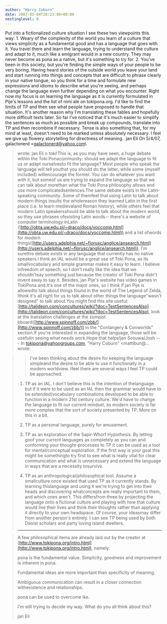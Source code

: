 ```yaml
---
author: "Harry Coburn"
date: 2007-05-04T20:23:00+00:00
nestinglevel: 0
---
```

Put into a fictionalized culture situation I see these two viewpoints this way: 1. Weary of the complexity of the world you learn of a culture that views simplicity as a fundamental good and has a language that goes with it. You travel there and learn the language, trying to understand the culture and adapt to it, much like a emigrant would in a new country. They may never become as pona as a native, but it's something to try for. 2. You've been in this society, but you're finding the simple ways of your people to be very boring. Having heard stories of the outside world you leave your land and start running into things and concepts that are difficult to phrase clearly in your native tongue, so you think for a time and formulate new expressions and idioms to describe what you're seeing, and perhaps change the language even further depending on what you encounter. Right now my focus is on learning the language as it is currently formulated in Pije's lessons and the list of nimi ale on tokipona.org. I'd like to find the limits of TP and then see what people have proposed to handle that situation. It's another reason why I'm translating these fables and hopefully more difficult texts later. So far I've noticed that it's much easier to simplify the sentences as much as possible and break up compounds, translate into TP and then recombine if necessary. Tense is also something that, for my mind at least, doesn't need to be marked unless absolutely necessary. I feel we give up flowery storytelling for directness of meaning.  jan Eli On 5/4/07, galactonerd <[galactonerd@yahoo.com](mailto://galactonerd@yahoo.com)\
> wrote:
jan Eli o toki!This is, as you may have seen, a huge debate within the Toki Ponacommunity: should we adapt the language to fit us or adapt ourselvesto fit the language? Most people who speak the language will tell youthat you should do the latter, while some (myself included) willencourage the former. You can do whatever you want with it, but someof us are trying to expand the language so that we can talk about morethan what the Toki Pona philosophy allows and use more complicatedsentences.The same debate exists in the Latin-speaking community. Some of themfeel that using Latin to talk about modern things insults the wholereason they learned Latin in the first place (i.e. to learn medievaland Roman history), while others feel that modern Latin speakersshould be able to talk about the modern world, so they use phrases ofexisting Latin words--
there's a website of computer terminology inLatin ([http://obta.uw.edu.pl/~draco/docs/voccomp.html](http://obta.uw.edu.pl/~draco/docs/voccomp.html)) and a list ofwords for modern things([http://users.adelphia.net/~florusc/anglice/ansearch.html](http://users.adelphia.net/~florusc/anglice/ansearch.html)). I'm surethis debate exists in any language that currently has no native speakers.I think an IAL would be a great use of Toki Pona, as its smallvocabulary and simple grammar makes it easy to learn. I believe infreedom of speech, so I don't really like the idea that we shouldn'tsay something just because the creator of Toki Pona didn't invent away to say it. Besides, jan Pije's website has video games in TokiPona and it's one of the major ones, so I think if jan Pije is allowedto talk about things found in the world of The Legend of Zelda, Ithink it's all right for us to talk about other things the language"wasn't designed" to talk about.You might find this site useful:[http://talideon.com/concultures/wiki/?doc=TestSentencesAlso](http://talideon.com/concultures/wiki/?doc=TestSentencesAlso), look at the translation challenges at the zompist bboard([http://www.spinnoff.com/zbb/](http://www.spinnoff.com/zbb/)) in the "Conlangery & Conworlds" section.If you're interested in expanding the language, those will be usefulin seeing what needs work.Hope that helps!jan Sosuwa/Josh ---
 In [tokipona@yahoogroups.com](mailto://tokipona@yahoogroups.com), "Harry Coburn" <mattibun@...
> wrote:

>> I've been thinking about the desire for keeping the language simpleand the
> desire to be able to use it functionally in a modern worldview. Ifeel there
> are several ways I feel TP could be approached.
> 
> 1. TP as an IAL. I don't believe this is the intention of thelanguage but
> if it were to be used as an IAL then the grammar would have to be
> extended/vocabulary combinations developed to be able to function in a
> modern 21st century culture. We'd have to change the language to fit our
> current mindset, as modern society is far more complex that the sort of
> society presented by TP. More on this in a bit.
> 
> 2. TP as a personal language, purely for amusement.
> 
> 3. TP as an exploration of the Sapir-Whorf Hypothesis. By letting goof your
> current languages as completely as you can and conforming your
> thought-processes to TP it can be used as a tool for mental/conceptual
> exploration. If the first way is your goal this might be somethingto try
> first to see what is really vital for clear communication and what is
> unnecessary and extend the language in ways that are a necessity tosurvive.
> 
> 4. TP as an anthropological/philosophical tool. Assume a smallculture once
> existed that used TP as it currently stands. By learning thislanguage and
> using it we're trying to get into their heads and discovering whatconcepts
> are really important to them, and which ones aren't. This differsfrom three
> by projecting the language onto a fictional culture and playing with how
> that culture would live their lives and think their thoughts rather than
> applying it directly to your own headspace. Of course, your ideasmay differ
> from another person's entirely. I can see TP being used by both Daoist
> scholars and party loving island dwellers.
> 
> ------------------------

> 
> A few philosophical items are already laid out by the creator at
> [http://www.tokipona.org/intro.html](http://www.tokipona.org/intro.html), namely:
> 
> pona is the fundamental value. Simplicity, goodness and improvement is
> inherent in pona.
> 
> Fundamental ideas are more important than specificity of meaning.
> 
> Ambiguous communication can result in a closer connection withexistence and
> relationships.
> 
> pona can be used to overcome ike.
> 
> I'm still trying to decide my way. What do you all think about this?
> 
> jan Eli
>